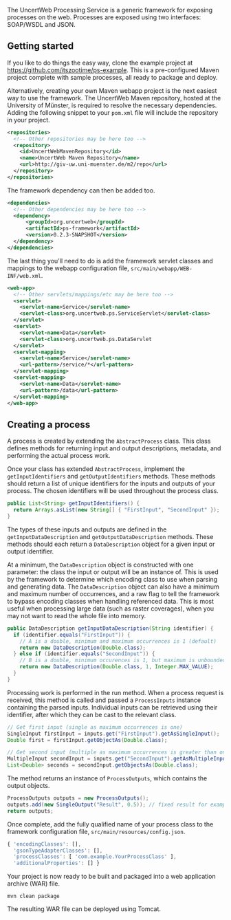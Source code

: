 The UncertWeb Processing Service is a generic framework for exposing processes on the web. Processes are exposed using two interfaces: SOAP/WSDL and JSON.


## Getting started

If you like to do things the easy way, clone the example project at https://github.com/itszootime/ps-example. This is a pre-configured Maven project complete with sample processes, all ready to package and deploy.

Alternatively, creating your own Maven webapp project is the next easiest way to use the framework. The UncertWeb Maven repository, hosted at the University of Münster, is required to resolve the necessary dependencies. Adding the following snippet to your `pom.xml` file will include the repository in your project.

```xml
<repositories>
  <!-- Other repositories may be here too -->
  <repository>
    <id>UncertWebMavenRepository</id>
    <name>UncertWeb Maven Repository</name>
    <url>http://giv-uw.uni-muenster.de/m2/repo</url>
  </repository>
</repositories>
```

The framework dependency can then be added too.

```xml
<dependencies>
  <!-- Other dependencies may be here too -->
  <dependency>
      <groupId>org.uncertweb</groupId>
      <artifactId>ps-framework</artifactId>
      <version>0.2.3-SNAPSHOT</version>
  </dependency>
</dependencies>
```

The last thing you'll need to do is add the framework servlet classes and mappings to the webapp configuration file, `src/main/webapp/WEB-INF/web.xml`.

```xml
<web-app>
  <!-- Other servlets/mappings/etc may be here too -->
  <servlet>
    <servlet-name>Service</servlet-name>
    <servlet-class>org.uncertweb.ps.ServiceServlet</servlet-class>
  </servlet>
  <servlet>
    <servlet-name>Data</servlet>
    <servlet-class>org.uncertweb.ps.DataServlet
  </servlet>
  <servlet-mapping>
    <servlet-name>Service</servlet-name>
    <url-pattern>/service/*</url-pattern>
  </servlet-mapping>
  <servlet-mapping>
    <servlet-name>Data</servlet-name>
    <url-pattern>/data</url-pattern>
  </servlet-mapping>
</web-app>
```

## Creating a process

A process is created by extending the `AbstractProcess` class. This class defines methods for returning input and output descriptions, metadata, and performing the actual process work.

Once your class has extended `AbstractProcess`, implement the `getInputIdentifiers` and `getOutputIdentifiers` methods. These methods should return a list of unique identifiers for the inputs and outputs of your process. The chosen identifiers will be used throughout the process class.

```java
public List<String> getInputIdentifiers() {
  return Arrays.asList(new String[] { "FirstInput", "SecondInput" });
}
```

The types of these inputs and outputs are defined in the `getInputDataDescription` and `getOutputDataDescription` methods. These methods should each return a `DataDescription` object for a given input or output identifier.

At a minimum, the `DataDescription` object is constructed with one parameter: the class the input or output will be an instance of. This is used by the framework to determine which encoding class to use when parsing and generating data. The `DataDescription` object can also have a minimum and maximum number of occurrences, and a raw flag to tell the framework to bypass encoding classes when handling referenced data. This is most useful when processing large data (such as raster coverages), when you may not want to read the whole file into memory.

```java
public DataDescription getInputDataDescription(String identifier) {
  if (identifier.equals("FirstInput")) {
    // A is a double, minimum and maximum occurrences is 1 (default)
    return new DataDescription(Double.class);
  } else if (identifier.equals("SecondInput")) {
    // B is a double, minimum occurences is 1, but maximum is unbounded
    return new DataDescription(Double.class, 1, Integer.MAX_VALUE);
  }
}
```

Processing work is performed in the run method. When a process request is received, this method is called and passed a `ProcessInputs` instance containing the parsed inputs. Individual inputs can be retrieved using their identifier, after which they can be cast to the relevant class.

```java
// Get first input (single as maximum occurrences is one)
SingleInput firstInput = inputs.get("FirstInput").getAsSingleInput();
Double first = firstInput.getObjectAs(Double.class);

// Get second input (multiple as maximum occurrences is greater than one)
MultipleInput secondInput = inputs.get("SecondInput").getAsMultipleInput();
List<Double> seconds = secondInput.getObjectsAs(Double.class);
```

The method returns an instance of `ProcessOutputs`, which contains the output objects.

```java
ProcessOutputs outputs = new ProcessOutputs();
outputs.add(new SingleOutput("Result", 0.5)); // fixed result for example
return outputs;
```

Once complete, add the fully qualified name of your process class to the framework configuration file, `src/main/resources/config.json`.

```javascript
{ 'encodingClasses': [],
  'gsonTypeAdapterClasses': [],
  'processClasses': [ 'com.example.YourProcessClass' ],
  'additionalProperties': [] }
```

Your project is now ready to be built and packaged into a web application archive (WAR) file.

```console
mvn clean package
```

The resulting WAR file can be deployed using Tomcat.